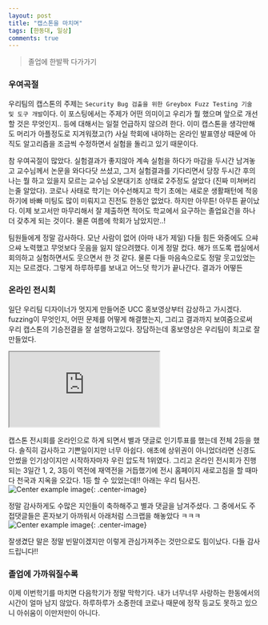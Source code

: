 ```yaml
---
layout: post
title: "캡스톤을 마치며"
tags: [한동대, 일상]
comments: true
---
```


> 졸업에 한발짝 다가가기  

### 우여곡절  
우리팀의 캡스톤의 주제는 ```Security Bug 검출을 위한 Greybox Fuzz Testing 기술 및 도구 개발```이다. 이 포스팅에서는 주제가 어떤 의미이고 우리가 뭘 했으며 앞으로 개선할 것은 무엇인지.. 등에 대해서는 일절 언급하지 않으려 한다. 이미 캡스톤을 생각만해도 머리가 아플정도로 지겨워졌고(?) 사실 학회에 내야하는 온라인 발표영상 때문에 아직도 알고리즘을 조금씩 수정하면서 실험을 돌리고 있기 때문이다.  

참 우여곡절이 많았다. 실험결과가 좋지않아 계속 실험을 하다가 마감을 두시간 남겨놓고 교수님께서 논문을 와다다닷 쓰셨고, 그저 실험결과를 기다리면서 당장 두시간 후의 나는 뭘 하고 있을지 모르는 교수님 오분대기조 상태로 2주정도 살았다 (진짜 미쳐버리는줄 알았다). 코로나 사태로 학기는 어수선해지고 학기 초에는 새로운 생활패턴에 적응하기에 바빠 미팅도 많이 미뤄지고 진전도 한동안 없었다. 하지만 아무튼! 아무튼 끝이났다. 이제 보고서만 마무리해서 잘 제출하면 적어도 학교에서 요구하는 졸업요건을 하나 더 갖추게 되는 것이다. 물론 여름에 학회가 남았지만..!  

팀원들에게 정말 감사하다. 모난 사람이 없어 (아마 내가 제일) 다들 힘든 와중에도 으쌰으쌰 노력했고 무엇보다 웃음을 잃지 않으려했다. 이게 정말 컸다. 해가 뜨도록 랩실에서 회의하고 실험하면서도 웃으면서 한 것 같다. 물론 다들 마음속으로도 정말 웃고있었는지는 모르겠다. 그렇게 하루하루를 보내고 어느덧 학기가 끝나간다. 결과가 어떻든


### 온라인 전시회  
일단 우리팀 디자이너가 멋지게 만들어준 UCC 홍보영상부터 감상하고 가시겠다. fuzzing이 무엇인지, 어떤 문제를 어떻게 해결했는지, 그리고 결과까지 보여줌으로써 우리 캡스톤의 기승전결을 잘 설명하고있다. 장담하는데 홍보영상은 우리팀이 최고로 잘 만들었다.  
<iframe src="https://www.youtube.com/watch?v=ryoi_M4a4SA"></iframe>

캡스톤 전시회를 온라인으로 하게 되면서 별과 댓글로 인기투표를 했는데 전체 2등을 했다. 솔직히 감사하고 기쁜일이지만 너무 아쉽다. 애초에 상위권이 아니었더라면 신경도 안썼을 인기상이지만 시작하자마자 우린 압도적 1위였다. 그리고 온라인 전시회가 진행되는 3일간 1, 2, 3등이 역전에 재역전을 거듭했기에 전시 홈페이지 새로고침을 할 때마다 천국과 지옥을 오갔다. 1등 할 수 있었는데!! 아래는 우리 팀사진.  
![Center example image](https://user-images.githubusercontent.com/35067611/84307330-b72fdc80-ab97-11ea-9b83-b91b0ba2595f.png "Center"){: .center-image}  

정말 감사하게도 수많은 지인들이 축하해주고 별과 댓글을 남겨주셨다. 그 중에서도 주접댓글들은 혼자보기 아까워서 아래처럼 스크랩을 해놓았다 ㅋㅋㅋ  
![Center example image](https://user-images.githubusercontent.com/35067611/84307788-6ec4ee80-ab98-11ea-9292-ec243f0bb7ec.png "Center"){: .center-image}  

잘생겼단 말은 정말 빈말이겠지만 이렇게 관심가져주는 것만으로도 힘이났다. 다들 감사드립니다!!


### 졸업에 가까워질수록  
이제 이번학기를 마치면 다음학기가 정말 막학기다. 내가 너무너무 사랑하는 한동에서의 시간이 얼마 남지 않았다. 하루하루가 소중한데 코로나 때문에 정작 등교도 못하고 있으니 아쉬움이 이만저만이 아니다.

